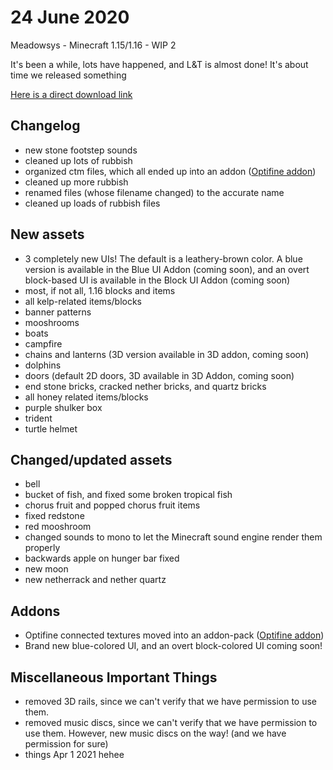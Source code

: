 # 24 June 2020
Meadowsys - Minecraft 1.15/1.16 - WIP 2

It's been a while, lots have happened, and L&T is almost done! It's about time we released something

[Here is a direct download link](https://github.com/Love-and-Tolerance/Love-and-Tolerance/releases/download/wip-2/LoveAndTolerance-5-wip2.zip)

## Changelog
- new stone footstep sounds
- cleaned up lots of rubbish
- organized ctm files, which all ended up into an addon ([Optifine addon](https://github.com/Love-and-Tolerance/Optifine-Addon))
- cleaned up more rubbish
- renamed files (whose filename changed) to the accurate name
- cleaned up loads of rubbish files

## New assets
- 3 completely new UIs! The default is a leathery-brown color. A blue version is available in the Blue UI Addon (coming soon), and an overt block-based UI is available in the Block UI Addon (coming soon)
- most, if not all, 1.16 blocks and items
- all kelp-related items/blocks
- banner patterns
- mooshrooms
- boats
- campfire
- chains and lanterns (3D version available in 3D addon, coming soon)
- dolphins
- doors (default 2D doors, 3D available in 3D Addon, coming soon)
- end stone bricks, cracked nether bricks, and quartz bricks
- all honey related items/blocks
- purple shulker box
- trident
- turtle helmet

## Changed/updated assets
- bell
- bucket of fish, and fixed some broken tropical fish
- chorus fruit and popped chorus fruit items
- fixed redstone
- red mooshroom
- changed sounds to mono to let the Minecraft sound engine render them properly
- backwards apple on hunger bar fixed
- new moon
- new netherrack and nether quartz

## Addons
- Optifine connected textures moved into an addon-pack ([Optifine addon](https://github.com/Love-and-Tolerance/Optifine-Addon))
- Brand new blue-colored UI, and an overt block-colored UI coming soon!

## Miscellaneous Important Things
- removed 3D rails, since we can't verify that we have permission to use them.
- removed music discs, since we can't verify that we have permission to use them. However, new music discs on the way! (and we have permission for sure)
- things Apr 1 2021 hehee
